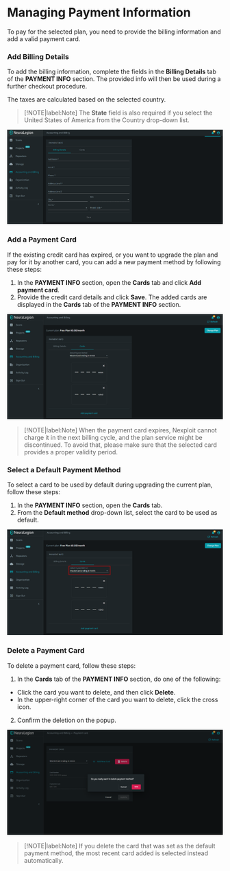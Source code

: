 # Managing Payment Information
To pay for the selected plan, you need to provide the billing information and add a valid payment card. 

### Add Billing Details

To add the billing information, complete the fields in the **Billing Details** tab of the **PAYMENT INFO** section. The provided info will then be used during a further checkout procedure.

The taxes are calculated based on the selected country.

>[!NOTE|label:Note]
The **State** field is also required if you select the United States of America from the Country drop-down list.

![billing-info](media/billing-info.png ':size=60%')

### Add a Payment Card

If the existing credit card has expired, or you want to upgrade the plan and pay for it by another card, you can add a new payment method by following these steps:

1. In the **PAYMENT INFO** section, open the **Cards** tab and click **Add payment card**.
2. Provide the credit card details and click **Save**.
   The added cards are displayed in the **Cards** tab of the **PAYMENT INFO** section.

 ![cards](media/cards.png ':size=60%')  

>[!NOTE|label:Note]
When the payment card expires, Nexploit cannot charge it in the next billing cycle, and the plan service might be discontinued. To avoid that, please make sure that the selected card provides a proper validity period.

### Select a Default Payment Method

To select a card to be used by default during upgrading the current plan, follow these steps:
1. In the **PAYMENT INFO** section, open the **Cards** tab.
2. From the **Default method** drop-down list, select the card to be used as default.

 ![default](media/default.png ':size=60%') 

### Delete a Payment Card
To delete a payment card, follow these steps:
1. In the **Cards** tab of the **PAYMENT INFO** section, do one of the following:
  * Click the card you want to delete, and then click **Delete**.
  * In the upper-right corner of the card you want to delete, click the cross icon.

2. Confirm the deletion on the popup.

  ![delete-card](media/delete-card.png ':size=60%') 

>[!NOTE|label:Note]
If you delete the card that was set as the default payment method, the most recent card added is selected instead automatically. 



